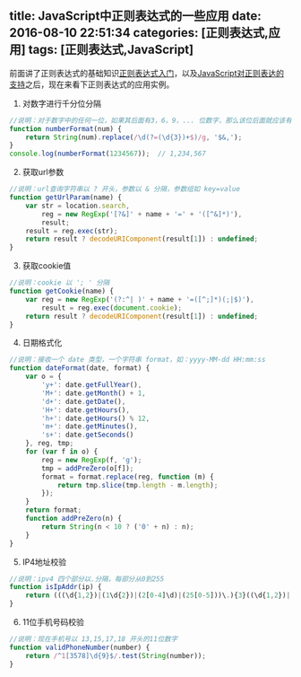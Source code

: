 title: JavaScript中正则表达式的一些应用
date: 2016-08-10 22:51:34
categories: [正则表达式,应用]
tags: [正则表达式,JavaScript]
---

前面讲了正则表达式的基础知识[正则表达式入门](/2016/08/07/正则表达式入门/)，以及[JavaScript对正则表达的支持](/2016/08/07/JavaScript对正则表达式的支持/)之后，现在来看下正则表达式的应用实例。

1. 对数字进行千分位分隔
```js
//说明：对于数字中的任何一位，如果其后面有3，6，9，... 位数字，那么该位后面就应该有一个,
function numberFormat(num) {
    return String(num).replace(/\d(?=(\d{3})+$)/g, '$&,');
}
console.log(numberFormat(1234567));  // 1,234,567
```
2. 获取url参数
<!-- more --> 
```js
//说明：url查询字符串以 ? 开头，参数以 & 分隔，参数组如 key=value
function getUrlParam(name) {
    var str = location.search,
        reg = new RegExp('[?&]' + name + '=' + '([^&]*)'),
        result;
    result = reg.exec(str);
    return result ? decodeURIComponent(result[1]) : undefined;
}
```
3. 获取cookie值
```js
//说明：cookie 以 '; ' 分隔
function getCookie(name) {
    var reg = new RegExp('(?:^| )' + name + '=([^;]*)(;|$)'),
        result = reg.exec(document.cookie);
    return result ? decodeURIComponent(result[1]) : undefined;
}
```
4. 日期格式化
```js
//说明：接收一个 date 类型，一个字符串 format，如：yyyy-MM-dd HH:mm:ss
function dateFormat(date, format) {
    var o = {
        'y+': date.getFullYear(),
        'M+': date.getMonth() + 1,
        'd+': date.getDate(),
        'H+': date.getHours(),
        'h+': date.getHours() % 12,
        'm+': date.getMinutes(),
        's+': date.getSeconds()
    }, reg, tmp; 
    for (var f in o) {
        reg = new RegExp(f, 'g');
        tmp = addPreZero(o[f]);
        format = format.replace(reg, function (m) {
            return tmp.slice(tmp.length - m.length);
        });
    }	
    return format;
    function addPreZero(n) {
        return String(n < 10 ? ('0' + n) : n);
    }
}
```
5. IP4地址校验
```js
//说明：ipv4 四个部分以.分隔，每部分从0到255
function isIpAddr(ip) {
    return (((\d{1,2})|(1\d{2})|(2[0-4]\d)|(25[0-5]))\.){3}((\d{1,2})|(1\d{2})|(2[0-4]\d)|(25[0-5])).test(ip);
}
```
6. 11位手机号码校验
```js
//说明：现在手机号以 13,15,17,18 开头的11位数字
function validPhoneNumber(number) {
    return /^1[3578]\d{9}$/.test(String(number));
}
```




